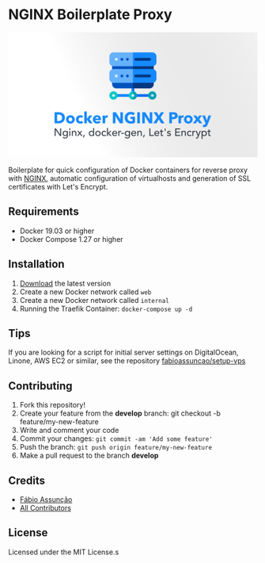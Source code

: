 # NGINX Boilerplate Proxy

<div align="center">
  <img src="examples/cover.svg" loading="lazy" />
</div>

Boilerplate for quick configuration of Docker containers for reverse proxy with [NGINX](https://github.com/nginx/nginx), automatic configuration of virtualhosts and generation of SSL certificates with Let's Encrypt.

## Requirements

* Docker 19.03 or higher
* Docker Compose 1.27 or higher

## Installation

1. [Download](https://github.com/fabioassuncao/docker-boilerplate-nginx-proxy/archive/master.zip) the latest version
2. Create a new Docker network called `web`
3. Create a new Docker network called `internal`
4. Running the Traefik Container: `docker-compose up -d`

## Tips

If you are looking for a script for initial server settings on DigitalOcean, Linone, AWS EC2 or similar, see the repository [fabioassuncao/setup-vps](https://github.com/fabioassuncao/setup-vps)

## Contributing

1. Fork this repository!
2. Create your feature from the **develop** branch: git checkout -b feature/my-new-feature
3. Write and comment your code
4. Commit your changes: `git commit -am 'Add some feature'`
5. Push the branch: `git push origin feature/my-new-feature`
6. Make a pull request to the branch **develop**

## Credits

* [Fábio Assunção](https://github.com/fabioassuncao)
* [All Contributors](../../contributors)


## License

Licensed under the MIT License.s